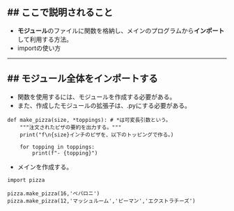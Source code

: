 ## ## ここで説明されること
- **モジュール**のファイルに関数を格納し、メインのプログラムから**インポート**して利用する方法。
- importの使い方

---
## ## モジュール全体をインポートする
- 関数を使用するには、モジュールを作成する必要がある。
- また、作成したモジュールの拡張子は、.pyにする必要がある。
```python(module)
def make_pizza(size, *toppings): # *は可変長引数という。
	"""注文されたピザの要約を出力する。"""
	print("f\n{size}インチのピザを、以下のトッピングで作る。)

	for topping in toppings:
		print(f"- {topping}")
```
- メインを作成する。
```python(main)
import pizza

pizza.make_pizza(16,'ペパロニ')
pizza.make_pizza(12,'マッシュルーム','ピーマン','エクストラチーズ')
```

## 